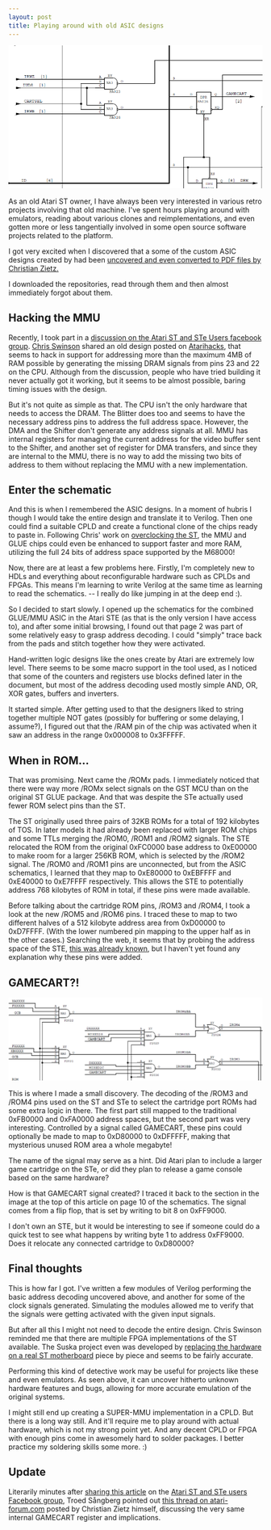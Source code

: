 ```yaml
---
layout: post
title: Playing around with old ASIC designs
---
```


![GAMECART?](/images/GAMECART.png "Inside the STE GLUE/MMC chip")

<!--break-->

As an old Atari ST owner, I have always been very interested in various retro
projects involving that old machine. I've spent hours playing around with emulators,
reading about various clones and reimplementations, and even gotten more or
less tangentially involved in some open source software projects related to the platform.

I got very excited when I discovered that a some of the custom ASIC designs
created by had been [uncovered and even converted to PDF files by Christian Zietz.](https://www.chzsoft.de/asic-web/)

I downloaded the repositories, read through them and then almost immediately forgot about them.

## Hacking the MMU

Recently, I took part in a [discussion on the Atari ST and STe Users facebook group](https://www.facebook.com/groups/133161394213/permalink/10155613110164214/).
[Chris Swinson](https://exxosnews.blogspot.dk/) shared an old design posted on [Atarihacks](http://atari4ever.free.fr/hardware/zip/16mbram.zip),
that seems to hack in support for addressing more than the maximum 4MB of RAM possible by generating the missing DRAM signals from pins 23 and 22 on the CPU.
Although from the discussion, people who have tried building it never actually got it working, but it seems to be almost possible, baring timing issues with the design.

But it's not quite as simple as that. The CPU isn't the only hardware that needs to access the DRAM.
The Blitter does too and seems to have the necessary address pins to address the full address space.
However, the DMA and the Shifter don't generate any address signals at all.
MMU has internal registers for managing the current address for the video buffer sent to the Shifter,
and another set of register for DMA transfers, and since they are internal to the MMU, there is no way
to add the missing two bits of address to them without replacing the MMU with a new implementation.

## Enter the schematic

And this is when I remembered the ASIC designs. In a moment of hubris I though I would take the entire design
and translate it to Verilog. Then one could find a suitable CPLD and create a functional clone of the
chips ready to paste in. Following Chris' work on [overclocking the ST](https://exxosnews.blogspot.dk/2017/07/ste-booster-powered-by-altera-test.html),
the MMU and GLUE chips could even be enhanced to support faster and more RAM, utilizing the full 24 bits of address space supported by the M68000!

Now, there are at least a few problems here. Firstly, I'm completely new to HDLs
and everything about reconfigurable hardware such as CPLDs and FPGAs. This means
I'm learning to write Verilog at the same time as learning to read the schematics. -- I really do like jumping in at the deep end :).

So I decided to start slowly. I opened up the schematics for the combined GLUE/MMU ASIC in
the Atari STE (as that is the only version I have access to), and after some initial browsing,
I found out that page 2 was part of some relatively easy to grasp address decoding.
I could "simply" trace back from the pads and stitch together how they were activated.

Hand-written logic designs like the ones create by Atari are extremely low level.
There seems to be some macro support in the tool used, as I noticed that some of
the counters and registers use blocks defined later in the document, but most of
the address decoding used mostly simple AND, OR, XOR gates, buffers and inverters.

It started simple. After getting used to that the designers liked to string together
multiple NOT gates (possibly for buffering or some delaying, I assume?),
I figured out that the /RAM pin of the chip was activated when it saw an address
in the range 0x000008 to 0x3FFFFF.

## When in ROM...

That was promising. Next came the /ROMx pads. I immediately noticed that there were way more /ROMx select signals
on the GST MCU than on the original ST GLUE package. And that was despite the STe actually used fewer ROM select pins than the ST.

The ST originally used three pairs of 32KB ROMs for a total of 192 kilobytes of TOS.
In later models it had already been replaced with larger ROM chips and some TTLs merging the /ROM0, /ROM1 and /ROM2 signals.
The STE relocated the ROM from the original 0xFC0000 base address to 0xE00000 to make room for a larger 256KB ROM, which is selected by the /ROM2 signal.
The /ROM0 and /ROM1 pins are unconnected, but from the ASIC schematics, I learned that they
map to 0xE80000 to 0xEBFFFF and 0xE40000 to 0xE7FFFF respectively. This allows
the STE to potentially address 768 kilobytes of ROM in total, if these pins were made available.

Before talking about the cartridge ROM pins, /ROM3 and /ROM4, I took a look at
the new /ROM5 and /ROM6 pins. I traced these to map to two different halves
of a 512 kilobyte address area from 0xD00000 to  0xD7FFFF. (With the lower numbered pin mapping to the upper half as in the other cases.)
Searching the web, it seems that by probing the address space of the STE,
[this was already known](http://info-coach.fr/atari/hardware/STE-HW.php), but I haven't yet found any explanation why these pins were added.

## GAMECART?!

![cartridge or game cart?](/images/ROM3-4.png "cartridge or game cart?")

This is where I made a small discovery. The decoding of the /ROM3 and /ROM4 pins
used on the ST and STe to select the cartridge port ROMs had some extra logic in there.
The first part still mapped to the traditional 0xFB0000 and 0xFA0000 address spaces, but the second part was very interesting.
Controlled by a signal called GAMECART, these pins could optionally be made to map to 0xD80000 to 0xDFFFFF, making that
mysterious unused ROM area a whole megabyte!

The name of the signal may serve as a hint. Did Atari plan to include a larger
game cartridge on the STe, or did they plan to release a game console based on the same hardware?

How is that GAMECART signal created? I traced it back to the section
in the image at the top of this article on page 10 of the schematics.
The signal comes from a flip flop, that is set by writing to bit 8 on 0xFF9000.

I don't own an STE, but it would be interesting to see if someone could do a quick test
to see what happens by writing byte 1 to address 0xFF9000. Does it relocate any connected
cartridge to 0xD80000?

## Final thoughts

This is how far I got. I've written a few modules of Verilog performing the basic
address decoding uncovered above, and another for some of the clock signals generated.
Simulating the modules allowed me to verify that the signals were getting activated with the given input signals.

But after all this I might not need to decode the entire design. Chris Swinson reminded me that there are multiple
FPGA implementations of the ST available. The Suska project even was developed
by [replacing the hardware on a real ST motherboard](https://www.experiment-s.de/en/gallery/) piece by piece and seems to be fairly accurate.

Performing this kind of detective work may be useful for projects like these and even emulators. As seen above,
it can uncover hitherto unknown hardware features and bugs, allowing for more accurate emulation of the original systems.

I might still end up creating a SUPER-MMU implementation in a CPLD. But there is
a long way still. And it'll require me to play around with actual hardware, which is not my strong point yet.
And any decent CPLD or FPGA with enough pins come in awesomely hard to solder packages. I better practice my
soldering skills some more. :)

## Update

Literarily minutes after [sharing this article](https://www.facebook.com/groups/133161394213/permalink/10155663972899214/)
on the [Atari ST and STe users Facebook group](https://www.facebook.com/groups/133161394213/),
Troed Sångberg pointed out [this thread on atari-forum.com](http://atari-forum.com/viewtopic.php?f=15&t=32054)
posted by Christian Zietz himself, discussing the very same internal GAMECART register and implications.
